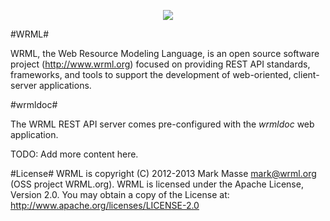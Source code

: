 <p align="center">
  <img src="http://www.wrml.org/images/site-logo-2.png"/>
</p>

#WRML#

WRML, the Web Resource Modeling Language, is an open source software project (http://www.wrml.org) focused on providing REST API standards, frameworks, and tools to support the development of web-oriented, client-server applications.

#wrmldoc#

The WRML REST API server comes pre-configured with the *wrmldoc* web application.

TODO: Add more content here.

#License#
WRML is copyright (C) 2012-2013 Mark Masse <mark@wrml.org> (OSS project WRML.org). WRML is licensed under the Apache License, Version 2.0. You may obtain a copy of the License at: http://www.apache.org/licenses/LICENSE-2.0
